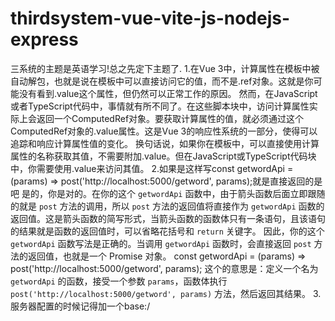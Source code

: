 # thirdsystem-vue-vite-js-nodejs-express
三系统的主题是英语学习!总之先定下主题了.
1.在Vue 3中，计算属性在模板中被自动解包，也就是说在模板中可以直接访问它的值，而不是.ref对象。这就是你可能没有看到.value这个属性，但仍然可以正常工作的原因。
然而，在JavaScript或者TypeScript代码中，事情就有所不同了。在这些脚本块中，访问计算属性实际上会返回一个ComputedRef对象。要获取计算属性的值，就必须通过这个ComputedRef对象的.value属性。这是Vue 3的响应性系统的一部分，使得可以追踪和响应计算属性值的变化。
换句话说，如果你在模板中，可以直接使用计算属性的名称获取其值，不需要附加.value。但在JavaScript或TypeScript代码块中，你需要使用.value来访问其值。
2.如果是这样写const getwordApi = (params) => post('http://localhost:5000/getword', params);就是直接返回的是吧
是的，你是对的。在你的这个 `getwordApi` 函数中，由于箭头函数后面立即跟随的就是 `post` 方法的调用，所以 `post` 方法的返回值将直接作为 `getwordApi` 函数的返回值。这是箭头函数的简写形式，当箭头函数的函数体只有一条语句，且该语句的结果就是函数的返回值时，可以省略花括号和 `return` 关键字。
因此，你的这个 `getwordApi` 函数写法是正确的。当调用 `getwordApi` 函数时，会直接返回 `post` 方法的返回值，也就是一个 Promise 对象。
const getwordApi = (params) => post('http://localhost:5000/getword', params);
这个的意思是：定义一个名为 `getwordApi` 的函数，接受一个参数 `params`，函数体执行 `post('http://localhost:5000/getword', params)` 方法，然后返回其结果。
3.服务器配置的时候记得加一个base:/